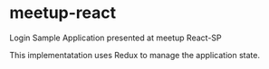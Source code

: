 # meetup-react

Login Sample Application presented at meetup React-SP

This implementatation uses Redux to manage the application state.

